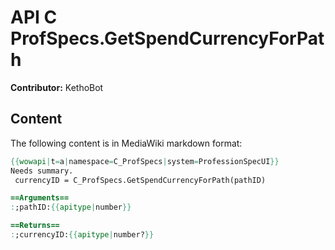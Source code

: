 # API C ProfSpecs.GetSpendCurrencyForPath

**Contributor:** KethoBot

## Content

The following content is in MediaWiki markdown format:

```mediawiki
{{wowapi|t=a|namespace=C_ProfSpecs|system=ProfessionSpecUI}}
Needs summary.
 currencyID = C_ProfSpecs.GetSpendCurrencyForPath(pathID)

==Arguments==
:;pathID:{{apitype|number}}

==Returns==
:;currencyID:{{apitype|number?}}
```